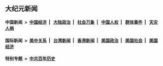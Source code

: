 ## 大纪元新闻

#### 中国新闻 &nbsp;>&nbsp; [中国经济](indexes/ncid283/README.md?10251245) &nbsp;| &nbsp; [大陆政治](indexes/ncid277/README.md?10251245) &nbsp;| &nbsp; [社会万象](indexes/ncid282/README.md?10251245) &nbsp;| &nbsp; [中国人权](indexes/ncid278/README.md?10251245) &nbsp;| &nbsp; [群体事件](indexes/ncid279/README.md?10251245) &nbsp;| &nbsp; [天灾人祸](indexes/ncid280/README.md?10251245)

#### 国际新闻 &nbsp;>&nbsp; [美中关系](indexes/nf1412576/README.md?10251245) &nbsp;| &nbsp; [台湾新闻](indexes/ncid1349361/README.md?10251245) &nbsp;| &nbsp; [香港新闻](indexes/ncid1349362/README.md?10251245) &nbsp;| &nbsp; [美国政治](indexes/ncid1078159/README.md?10251245) &nbsp;| &nbsp; [美国社会](indexes/ncid1078160/README.md?10251245) &nbsp;| &nbsp; [美国经济](indexes/ncid1078158/README.md?10251245)

#### 特别专题 &nbsp;>&nbsp; [中共百年历史](https://github.com/easy2view/epoch-special/blob/master/README.md?10251245)  

